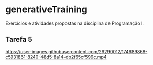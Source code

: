 # generativeTraining
Exercícios e atividades propostas na disciplina de Programação I.

<h2>Tarefa 5</h2>


https://user-images.githubusercontent.com/29290012/174689868-c5931861-8240-48d5-8a14-db2f65cf599c.mp4


